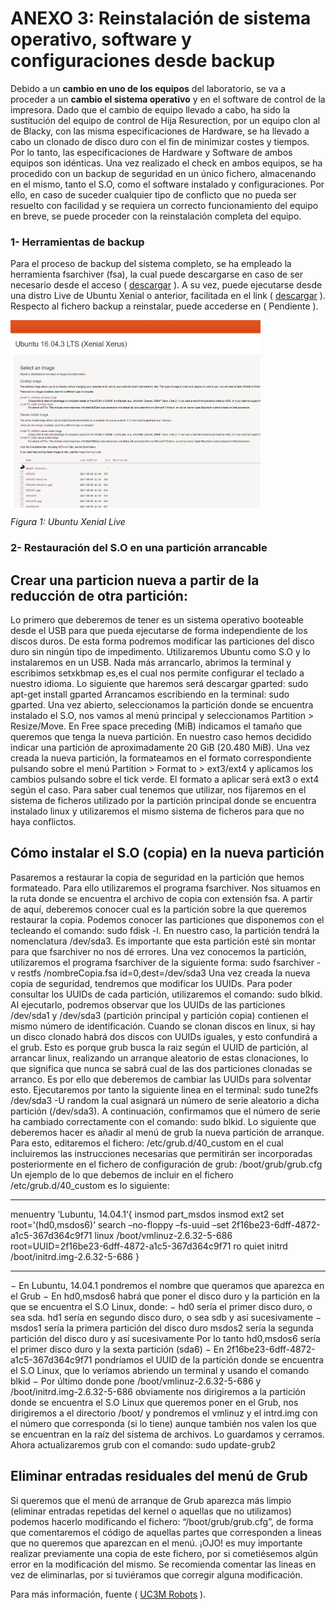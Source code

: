 # ANEXO 3: Reinstalación de sistema operativo, software y configuraciones desde backup

Debido a un **cambio en uno de los equipos** del laboratorio, se va a proceder a un **cambio el sistema operativo** y en el software de control de la impresora.
Dado que el cambio de equipo llevado a cabo, ha sido la sustitución del equipo de control de Hija Resurection, por un equipo clon al de Blacky, con las misma especificaciones de Hardware, se ha llevado a cabo un clonado de disco duro con el fin de minimizar costes y tiempos.
Por lo tanto, las especificaciones de Hardware y Software de ambos equipos son idénticas.
Una vez realizado el check en ambos equipos, se ha procedido con un backup de seguridad en un único fichero, almacenando en el mismo, tanto el S.O, como el software instalado y configuraciones.
Por ello, en caso de suceder cualquier tipo de conflicto que no pueda ser resuelto con facilidad y se requiera un correcto funcionamiento del equipo en breve, se puede proceder con la reinstalación completa del equipo.

### 1- Herramientas de backup

Para el proceso de backup del sistema completo, se ha empleado la herramienta fsarchiver (fsa), la cual puede descargarse en caso de ser necesario desde el acceso ( [descargar](http://www.fsarchiver.org/) ). A su vez, puede ejecutarse desde una distro Live de Ubuntu Xenial o anterior, facilitada en el link ( [descargar](http://releases.ubuntu.com/16.04/) ).
Respecto al fichero backup a reinstalar, puede accederse en ( Pendiente ).

<img src="ubuntu_xenial.png" alt="lub1" height="300" width="400" align="middle">

*Figura 1: Ubuntu Xenial Live*

### 2- Restauración del S.O en una partición arrancable

## Crear una particion nueva a partir de la reducción de otra partición:

Lo primero que deberemos de tener es un sistema operativo booteable desde el USB para que pueda ejecutarse de forma independiente de los discos duros. De esta forma podremos modificar las particiones del disco duro sin ningún tipo de impedimento. Utilizaremos Ubuntu como S.O y lo instalaremos en un USB. Nada más arrancarlo, abrimos la terminal y escribimos setxkbmap es,es el cual nos permite configurar el teclado a nuestro idioma.
Lo siguiente que haremos será descargar gparted: sudo apt-get install gparted
Arrancamos escribiendo en la terminal: sudo gparted. Una vez abierto, seleccionamos la partición donde se encuentra instalado el S.O, nos vamos al menú principal y seleccionamos Partition > Resize/Move. En Free space preceding (MiB) indicamos el tamaño que queremos que tenga la nueva partición. En nuestro caso hemos decidido indicar una partición de aproximadamente 20 GiB (20.480 MiB). Una vez creada la nueva partición, la formateamos en el formato correspondiente pulsando sobre el menú Partition > Format to > ext3/ext4 y aplicamos los cambios pulsando sobre el tick verde. El formato a aplicar será ext3 o ext4 según el caso. Para saber cual tenemos que utilizar, nos fijaremos en el sistema de ficheros utilizado por la partición principal donde se encuentra instalado linux y utilizaremos el mismo sistema de ficheros para que no haya conflictos.

## Cómo instalar el S.O (copia) en la nueva partición

Pasaremos a restaurar la copia de seguridad en la partición que hemos formateado. Para ello utilizaremos el programa fsarchiver. Nos situamos en la ruta donde se encuentra el archivo de copia con extensión fsa. A partir de aquí, deberemos conocer cual es la partición sobre la que queremos restaurar la copia. Podemos conocer las particiones que disponemos con el tecleando el comando: sudo fdisk -l. En nuestro caso, la partición tendrá la nomenclatura /dev/sda3. Es importante que esta partición esté sin montar para que fsarchiver no nos dé errores.
Una vez conocemos la partición, utilizaremos el programa fsarchiver de la siguiente forma: sudo fsarchiver -v restfs /nombreCopia.fsa id=0,dest=/dev/sda3
Una vez creada la nueva copia de seguridad, tendremos que modificar los UUIDs. Para poder consultar los UUIDs de cada partición, utilizaremos el comando: sudo blkid. Al ejecutarlo, podremos observar que los UUIDs de las particiones /dev/sda1 y /dev/sda3 (partición principal y partición copia) contienen el mismo número de identificación. Cuando se clonan discos en linux, si hay un disco clonado habrá dos discos con UUIDs iguales, y esto confundirá a el grub. Esto es porque grub busca la raiz según el UUID de partición, al arrancar linux, realizando un arranque aleatorio de estas clonaciones, lo que	significa que nunca se sabrá cual de las dos particiones clonadas se arranco. Es por ello que deberemos de cambiar las UUIDs para solventar esto. Ejecutaremos por tanto la siguiente linea en el terminal: sudo tune2fs /dev/sda3 -U random la cual asignará un número de serie aleatorio a dicha partición (/dev/sda3). A continuación, confirmamos que el número de serie ha cambiado correctamente con el comando: sudo blkid.
Lo siguiente que deberemos hacer es añadir al menú de grub la nueva partición de arranque. Para esto, editaremos el fichero: /etc/grub.d/40_custom en el cual incluiremos las instrucciones necesarias que permitirán ser incorporadas posteriormente en el fichero de configuración de grub: /boot/grub/grub.cfg Un ejemplo de lo que debemos de incluir en el fichero /etc/grub.d/40_custom es lo siguiente:

---------------------------------------------------------------------------------------------------

menuentry ‘Lubuntu, 14.04.1‘{
insmod part_msdos
insmod ext2 
set root='(hd0,msdos6)’
search –no-floppy –fs-uuid –set 2f16be23-6dff-4872-a1c5-367d364c9f71
linux /boot/vmlinuz-2.6.32-5-686 root=UUID=2f16be23-6dff-4872-a1c5-367d364c9f71 ro quiet
initrd /boot/initrd.img-2.6.32-5-686
} 

-------------------------------------------------------------------------------------------------

− En Lubuntu, 14.04.1 pondremos el nombre que queramos que aparezca en el Grub
− En hd0,msdos6 habrá que poner el disco duro y la partición en la que se encuentra el S.O Linux, donde:
− hd0 sería el primer disco duro, o sea sda.
hd1 sería en segundo disco duro, o sea sdb y así sucesivamente
− msdos1 sería la primera partición del disco duro
msdos2 sería la segunda partición del disco duro y así sucesivamente
Por lo tanto hd0,msdos6 sería el primer disco duro y la sexta partición (sda6)
− En 2f16be23-6dff-4872-a1c5-367d364c9f71 pondríamos el UUID de la partición donde se encuentra el S.O Linux, que lo veríamos abriendo un terminal y usando el comando blkid
− Por último donde pone /boot/vmlinuz-2.6.32-5-686 y /boot/initrd.img-2.6.32-5-686 obviamente nos dirigiremos a la partición donde se encuentra el S.O Linux que queremos poner en el Grub, nos dirigiremos a el directorio /boot/ y pondremos el vmlinuz y el intrd.img con el número que corresponda (si lo tiene) aunque también nos valen los que se encuentran en la raíz del sistema de archivos.
Lo guardamos y cerramos. Ahora actualizaremos grub con el comando: sudo update-grub2

## Eliminar entradas residuales del menú de Grub

Si queremos que el menú de arranque de Grub aparezca más limpio (eliminar entradas repetidas del kernel o aquellas que no utilizamos) podemos hacerlo modificando el fichero: “/boot/grub/grub.cfg”, de forma que comentaremos el código de aquellas partes que corresponden a lineas que no queremos que aparezcan en el menú. ¡OJO! es muy importante realizar previamente una copia de este fichero, por si cometiésemos algún error en la modificación del mismo. Se recomienda comentar las lineas en vez de eliminarlas, por si tuviéramos que corregir alguna modificación.

Para más información, fuente ( [UC3M Robots](http://robots.uc3m.es/index.php/Tutorial:_C%C3%B3mo_restaurar_un_S.O_en_una_partici%C3%B3n_arrancable) ).
